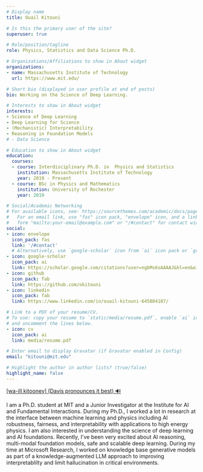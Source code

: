 ```yaml
---
# Display name
title: Ouail Kitouni

# Is this the primary user of the site?
superuser: true

# Role/position/tagline
role: Physics, Statistics and Data Science Ph.D.

# Organizations/Affiliations to show in About widget
organizations:
- name: Massachusetts Institute of Technology 
  url: https://www.mit.edu/

# Short bio (displayed in user profile at end of posts)
bio: Working on the Science of Deep Learning.

# Interests to show in About widget
interests:
- Science of Deep Learning 
- Deep Learning for Science
- (Mechanistic) Interpretability
- Reasoning in Foundation Models
# - Data Science 

# Education to show in About widget
education:
  courses:
  - course: Interdisciplinary Ph.D. in  Physics and Statistics
    institution: Massachusetts Institute of Technology
    year: 2019 - Present
  - course: BSc in Physics and Mathematics
    institution: University of Rochester 
    year: 2019

# Social/Academic Networking
# For available icons, see: https://sourcethemes.com/academic/docs/page-builder/#icons
#   For an email link, use "fas" icon pack, "envelope" icon, and a link in the
#   form "mailto:your-email@example.com" or "/#contact" for contact widget.
social:
- icon: envelope
  icon_pack: fas
  link: '/#contact'
  # Alternatively, use `google-scholar` icon from `ai` icon pack or `graduation-cap`  from `fas`
- icon: google-scholar
  icon_pack: ai
  link: https://scholar.google.com/citations?user=ngbMs6sAAAAJ&hl=en&oi=ao
- icon: github
  icon_pack: fab
  link: https://github.com/okitouni
- icon: linkedin
  icon_pack: fab
  link: https://www.linkedin.com/in/ouail-kitouni-645804187/ 

# Link to a PDF of your resume/CV.
# To use: copy your resume to `static/media/resume.pdf`, enable `ai` icons in `params.toml`, 
# and uncomment the lines below.
- icon: cv
  icon_pack: ai
  link: media/resume.pdf

# Enter email to display Gravatar (if Gravatar enabled in Config)
email: "kitouni@mit.edu"

# Highlight the author in author lists? (true/false)
highlight_name: false
---
```

[[wa-ill kitooney] (Davis pronounces it best) 🔊](https://www.naturalreaders.com/online/?s=V3586c7b9f51cf408ea63fb6ad276211ba.txt&t=Shared%20Text%20File%202023-09-09T13%3A32%3A30.166Z)

I am a Ph.D. student at MIT and a Junior Investigator at the Institute for AI and Fundamental Interactions. During my Ph.D., I worked a lot in research at the interface between machine learning and physics including AI robustness, fairness, and interpretability with applications to high energy physics. 
I am also interested in understanding the science of deep learning and AI foundations. Recently, I've been very excited about AI reasoning, multi-modal foundation models, safe and scalable deep learning.
During my time at Microsoft Research, I worked on knowledge base generative models as part of a knowledge-augmented LLM approach to improving interpretablilty and limit hallucination in critical environments.

<!---
{{< icon name="download" pack="fas" >}} Download my {{< staticref "media/demo_resume.pdf" "newtab" >}}resumé{{< /staticref >}}.-->
